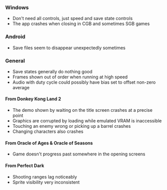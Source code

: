 
### Windows

- Don't need all controls, just speed and save state controls
- The app crashes when closing in CGB and sometimes SGB games

### Android

- Save files seem to disappear unexpectedly sometimes

### General

- Save states generally do nothing good
- Frames shown out of order when running at high speed
- Audio with duty cycle could possibly have bias set to offset non-zero average

#### From Donkey Kong Land 2

- The demo shown by waiting on the title screen crashes at a precise point
- Graphics are corrupted by loading while emulated VRAM is inaccessible
- Touching an enemy wrong or picking up a barrel crashes
- Changing characters also crashes

#### From Oracle of Ages & Oracle of Seasons

- Game doesn't progress past somewhere in the opening screens

#### From Perfect Dark

- Shooting ranges lag noticeably
- Sprite visibility very inconsistent
